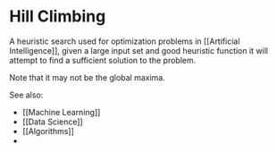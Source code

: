 # Hill Climbing

A heuristic search used for optimization problems in [[Artificial Intelligence]], given a large input set and good heuristic function it will attempt to find a sufficient solution to the problem.

Note that it may not be the global maxima.


See also:
- [[Machine Learning]]
- [[Data Science]]
- [[Algorithms]]
- 